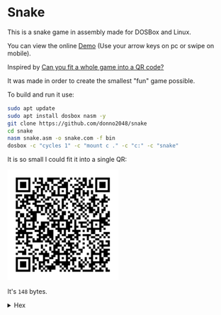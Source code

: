 # Snake

This is a snake game in assembly made for DOSBox and Linux.

You can view the online [Demo](https://donno2048.github.io/snake/) (Use your arrow keys on pc or swipe on mobile).

Inspired by [Can you fit a whole game into a QR code?](https://youtu.be/ExwqNreocpg)

It was made in order to create the smallest "fun" game possible.

To build and run it use:

```sh
sudo apt update
sudo apt install dosbox nasm -y
git clone https://github.com/donno2048/snake
cd snake
nasm snake.asm -o snake.com -f bin
dosbox -c "cycles 1" -c "mount c ." -c "c:" -c "snake"
```

It is so small I could fit it into a single QR:

<img src="./snake.png" width="250"/>

It's `148` bytes.

<details>
  <summary>Hex</summary>
  <br/>
    
```
50506800b8071f17b003cd10bfd0076a065de
86200e460240fbba0003c087e02b304c0e802
3c027402f7db29df26803d0974cd81ff9c0f7
fc783ff007cc226803d070f94c4b009aa4f60
06551e0759418db694008d7c02fdf3a4fc076
157893e940008e475098bbe9400b020aaeb05
4545e803005feb9e60b9fffff7f181e2fc0f8
1fa9c0f7ff1525f26803d0974e9b007aa61c3
```
</details>

